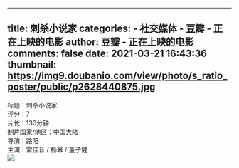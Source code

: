 
---
title: 刺杀小说家
categories: 
    - 社交媒体
    - 豆瓣 - 正在上映的电影
author: 豆瓣 - 正在上映的电影
comments: false
date: 2021-03-21 16:43:36
thumbnail: https://img9.doubanio.com/view/photo/s_ratio_poster/public/p2628440875.jpg
---

<div>   
标题：刺杀小说家<br>评分：7<br>片长：130分钟<br>制片国家/地区：中国大陆<br>导演：路阳<br>主演：雷佳音 / 杨幂 / 董子健<br><img src="https://img9.doubanio.com/view/photo/s_ratio_poster/public/p2628440875.jpg" referrerpolicy="no-referrer">  
</div>
            